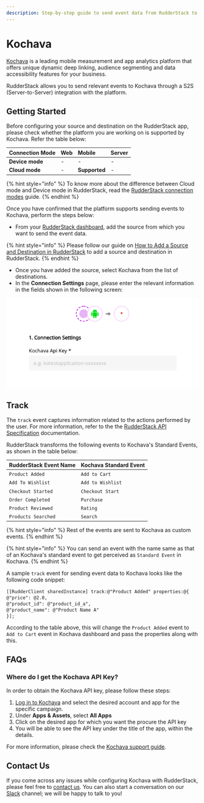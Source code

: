 ```yaml
---
description: Step-by-step guide to send event data from RudderStack to Kochava.
---
```


# Kochava

[Kochava](https://www.kochava.com/) is a leading mobile measurement and app analytics platform that offers unique dynamic deep linking, audience segmenting and data accessibility features for your business.

RudderStack allows you to send relevant events to Kochava through a S2S \(Server-to-Server\) integration with the platform.

## Getting Started

Before configuring your source and destination on the RudderStack app, please check whether the platform you are working on is supported by Kochava. Refer the table below:

| **Connection Mode** | **Web** | **Mobile** | **Server** |
| :--- | :--- | :--- | :--- |
| **Device mode** | - | - | - |
| **Cloud mode** | - | **Supported** | - |

{% hint style="info" %}
To know more about the difference between Cloud mode and Device mode in RudderStack, read the [RudderStack connection modes](https://docs.rudderstack.com/get-started/rudderstack-connection-modes) guide.
{% endhint %}

Once you have confirmed that the platform supports sending events to Kochava, perform the steps below:

* From your [RudderStack dashboard](https://app.rudderlabs.com/), add the source from which you want to send the event data.

{% hint style="info" %}
Please follow our guide on [How to Add a Source and Destination in RudderStack](https://docs.rudderstack.com/how-to-guides/adding-source-and-destination-rudderstack) to add a source and destination in RudderStack.
{% endhint %}

* Once you have added the source, select Kochava from the list of destinations.
* In the **Connection Settings** page, please enter the relevant information in the fields shown in the following screen:

![Destination Settings for Kochava](../.gitbook/assets/kochava.png)

## Track

The `track` event captures information related to the actions performed by the user. For more information, refer to the the [RudderStack API Specification](https://docs.rudderstack.com/rudderstack-api-spec) documentation.

RudderStack transforms the following events to Kochava's Standard Events, as shown in the table below:

| RudderStack Event Name | Kochava Standard Event |
| :--- | :--- |
| `Product Added` | `Add to Cart` |
| `Add To Wishlist` | `Add to Wishlist` |
| `Checkout Started` | `Checkout Start` |
| `Order Completed` | `Purchase` |
| `Product Reviewed` | `Rating` |
| `Products Searched` | `Search` |

{% hint style="info" %}
Rest of the events are sent to Kochava as custom events.
{% endhint %}

{% hint style="info" %}
You can send an event with the name same as that of an Kochava's standard event to get perceived as `Standard Event` in Kochava.
{% endhint %}

A sample `track` event for sending event data to Kochava looks like the following code snippet:

```text
[[RudderClient sharedInstance] track:@"Product Added" properties:@{
@"price": @2.0, 
@"product_id": @"product_id_a", 
@"product_name": @"Product Name A"
}];
```

According to the table above, this will change the `Product Added` event to `Add to Cart` event in Kochava dashboard and pass the properties along with this.

## FAQs

### Where do I get the Kochava API Key?

In order to obtain the Kochava API key, please follow these steps:

1. [Log in to Kochava](https://go.kochava.com/session) and select the desired account and app for the specific campaign.
2. Under **Apps & Assets**, select **All Apps**
3. Click on the desired app for which you want the procure the API key
4. You will be able to see the API key under the title of the app, within the details.

For more information, please check the [Kochava support guide](https://support.kochava.com/reference-information/locating-an-app-guid/).

## Contact Us

If you come across any issues while configuring Kochava with RudderStack, please feel free to [contact us](mailto:%20contact@rudderstack.com). You can also start a conversation on our [Slack](https://resources.rudderstack.com/join-rudderstack-slack) channel; we will be happy to talk to you!

